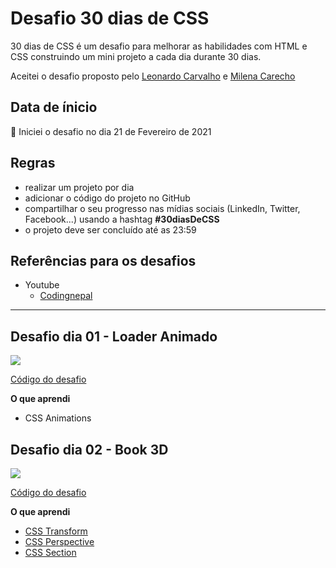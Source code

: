 <h1 align="center" style="display: flex; place-items: center;">
  Desafio 30 dias de CSS
</h1>

30 dias de CSS é um desafio para melhorar as habilidades com HTML e CSS construindo um mini projeto a cada dia durante 30 dias.

Aceitei o desafio proposto pelo [Leonardo Carvalho](https://github.com/leon-carvalho) e [Milena Carecho](https://github.com/MilenaCarecho)

## Data de ínicio

📅 Iniciei o desafio no dia 21 de Fevereiro de 2021

## Regras

- realizar um projeto por dia
- adicionar o código do projeto no GitHub
- compartilhar o seu progresso nas mídias sociais (LinkedIn, Twitter, Facebook...) usando a hashtag **#30diasDeCSS**
- o projeto deve ser concluído até as 23:59

## Referências para os desafios

- Youtube
  - [Codingnepal](https://www.youtube.com/c/codingnepal/videos)

---

## Desafio dia 01 - Loader Animado

<img src="https://j.gifs.com/2x3PKN.gif" />

[Código do desafio](https://github.com/LucasFernandesBrazil/Desafio30DiasCSS/tree/main/Day-01)

**O que aprendi**

- CSS Animations

## Desafio dia 02 - Book 3D

<img src="https://j.gifs.com/k8ykEE.gif" />

[Código do desafio](https://github.com/LucasFernandesBrazil/Desafio30DiasCSS/tree/main/Day-02)

**O que aprendi**

- [CSS Transform](https://developer.mozilla.org/pt-BR/docs/Web/CSS/transform)
- [CSS Perspective](https://developer.mozilla.org/pt-BR/docs/Web/CSS/transform-function/perspective)
- [CSS Section](https://developer.mozilla.org/pt-BR/docs/Web/HTML/Element/section)

